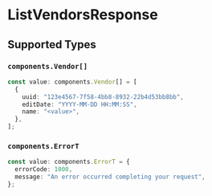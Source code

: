 # ListVendorsResponse


## Supported Types

### `components.Vendor[]`

```typescript
const value: components.Vendor[] = [
  {
    uuid: "123e4567-7f58-4bb8-8932-22b4d53bb8bb",
    editDate: "YYYY-MM-DD HH:MM:SS",
    name: "<value>",
  },
];
```

### `components.ErrorT`

```typescript
const value: components.ErrorT = {
  errorCode: 1000,
  message: "An error occurred completing your request",
};
```


